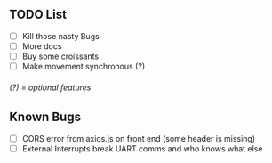 ## TODO List
- [ ] Kill those nasty Bugs
- [ ] More docs
- [ ] Buy some croissants
- [ ] Make movement synchronous (?)

###### (?) = optional features

## Known Bugs
- [ ] CORS error from axios.js on front end (some header is missing)
- [ ] External Interrupts break UART comms and who knows what else
